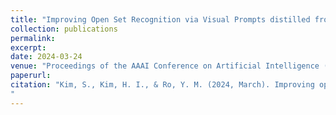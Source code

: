 ```yaml
---
title: "Improving Open Set Recognition via Visual Prompts distilled from Common-sense Knowledge"
collection: publications
permalink:
excerpt: 
date: 2024-03-24
venue: "Proceedings of the AAAI Conference on Artificial Intelligence (AAAI), 2024"
paperurl: 
citation: "Kim, S., Kim, H. I., & Ro, Y. M. (2024, March). Improving open set recognition via visual prompts distilled from common-sense knowledge. In Proceedings of the AAAI Conference on Artificial Intelligence (Vol. 38, No. 3, pp. 2786-2794).
"
---
```

